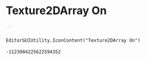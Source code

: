 # Texture2DArray On
![](/img/Texture2DArray%20On.png)

``` CSharp
EditorGUIUtility.IconContent("Texture2DArray On")
```
```
-1123084225622594352
```
